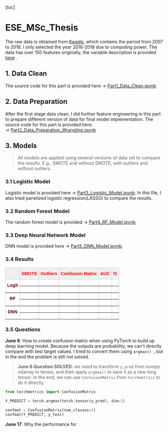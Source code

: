 [toc]

# ESE_MSc_Thesis

The raw data is obtained from [Kaggle](https://www.kaggle.com/datasets/wordsforthewise/lending-club), which contains the period from 2007 to 2018. I only selected the year 2016-2018 due to computing power.  The data has over 150 features originally, the variable description is provided [here](./Data/LCDataDictionary.xlsx) .

## 1.  Data Clean

The source code for this part is provided here &rarr; [Part1_Data_Clean.ipynb](./Code/Part1_Data_Clean.ipynb)

## 2. Data Preparation

After the first stage data clean, I did further feature engineering in this part to prepare different version of data for final model implementation. The source code for this part is provided here. &rarr; [Part2_Data_Preparation_Wrangling.ipynb](./Code/Part2_Data_Preparation_Wrangling.ipynb)

## 3. Models

> All models are applied using several versions of data set to compare the results. E.g., SMOTE and without SMOTE,  with outliers and without outliers.

### 3.1 Logistic Model

Logistic model is provided here &rarr; [Part3_Logistic_Model.ipynb](./Code/Part3_Logistic_Model.ipynb). In this file, I also tried panelized logistic regression(LASSO) to compare the results.  

### 3.2 Random Forest Model

The random forest model is provided &rarr; [Part4_RF_Model.ipynb](../Code/Part4_RF_Model.ipynb)

### 3.3 Deep Neural Network Model

DNN model is provided here &rarr; [Part5_DNN_Model.ipynb](../Code/Part5_DNN_Model.ipynb). 

### 3.4  Results

<style type="text/css">
.tg  {border-collapse:collapse;border-color:#ccc;border-spacing:0;}
.tg td{background-color:#fff;border-color:#ccc;border-style:solid;border-width:1px;color:#333;
  font-family:Arial, sans-serif;font-size:14px;overflow:hidden;padding:10px 5px;word-break:normal;}
.tg th{background-color:#f0f0f0;border-color:#ccc;border-style:solid;border-width:1px;color:#333;
  font-family:Arial, sans-serif;font-size:14px;font-weight:normal;overflow:hidden;padding:10px 5px;word-break:normal;}
.tg .tg-kaq8{border-color:inherit;color:#fe0000;font-weight:bold;text-align:left;vertical-align:top}
.tg .tg-4t8i{border-color:inherit;color:#fe0000;font-weight:bold;text-align:center;vertical-align:top}
.tg .tg-c3ow{border-color:inherit;text-align:center;vertical-align:top}
.tg .tg-p6ey{border-color:inherit;color:#680100;font-weight:bold;text-align:center;vertical-align:top}
.tg .tg-0pky{border-color:inherit;text-align:left;vertical-align:top}
</style>
<table class="tg">
<thead>
  <tr>
    <th class="tg-c3ow"></th>
    <th class="tg-kaq8">SMOTE</th>
    <th class="tg-kaq8">Outliers</th>
    <th class="tg-4t8i" colspan="2">Confusion Matrix</th>
    <th class="tg-4t8i">AUC</th>
    <th class="tg-4t8i">f1</th>
  </tr>
</thead>
<tbody>
  <tr>
    <td class="tg-p6ey" rowspan="2">Logit</td>
    <td class="tg-0pky"></td>
    <td class="tg-0pky"></td>
    <td class="tg-c3ow"></td>
    <td class="tg-c3ow"></td>
    <td class="tg-c3ow"></td>
    <td class="tg-c3ow"></td>
  </tr>
  <tr>
    <td class="tg-0pky"></td>
    <td class="tg-0pky"></td>
    <td class="tg-c3ow"></td>
    <td class="tg-c3ow"></td>
    <td class="tg-c3ow"></td>
    <td class="tg-c3ow"></td>
  </tr>
  <tr>
    <td class="tg-p6ey" rowspan="2">RF</td>
    <td class="tg-0pky"></td>
    <td class="tg-0pky"></td>
    <td class="tg-c3ow"></td>
    <td class="tg-c3ow"></td>
    <td class="tg-c3ow"></td>
    <td class="tg-c3ow"></td>
  </tr>
  <tr>
    <td class="tg-0pky"></td>
    <td class="tg-0pky"></td>
    <td class="tg-c3ow"></td>
    <td class="tg-c3ow"></td>
    <td class="tg-c3ow"></td>
    <td class="tg-c3ow"></td>
  </tr>
  <tr>
    <td class="tg-p6ey" rowspan="2">DNN</td>
    <td class="tg-0pky"></td>
    <td class="tg-0pky"></td>
    <td class="tg-c3ow"></td>
    <td class="tg-c3ow"></td>
    <td class="tg-c3ow"></td>
    <td class="tg-c3ow"></td>
  </tr>
  <tr>
    <td class="tg-0pky"></td>
    <td class="tg-0pky"></td>
    <td class="tg-c3ow"></td>
    <td class="tg-c3ow"></td>
    <td class="tg-c3ow"></td>
    <td class="tg-c3ow"></td>
  </tr>
</tbody>
</table>

### 3.5 Questions

**June 6**: How to create confusion matrix when using PyTorch to build up deep learning model.  Because the outputs are probability, we can't directly compare with test target values.  I tried to convert them using `argmax() `, but in the end the problem is still not solved. 

>**June 6 Question SOLVED**: we need to transform `y_pred` from numpy ndarray to tensor, and then apply `argmax()` to save it as a new long tensor. In the end, we can use `ConfusionMatrix` from `torchmetrics` to do it directly. 

```python
from torchmetrics import ConfusionMatrix

Y_PREDICT = torch.argmax(torch.tensor(y_pred), dim=1)

confmat = ConfusionMatrix(num_classes=2)
confmat(Y_PREDICT, y_test)
```



**June 17**: Why the performance for 
